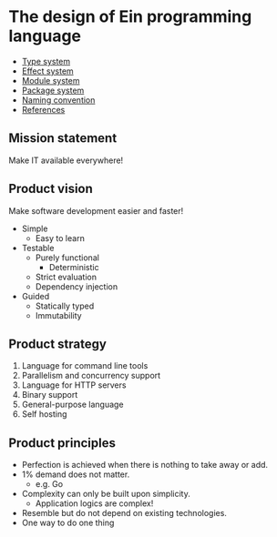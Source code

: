 # The design of Ein programming language

- [Type system](type_system.md)
- [Effect system](effect_system.md)
- [Module system](module_system.md)
- [Package system](package_system.md)
- [Naming convention](naming_convention.md)
- [References](references.md)

## Mission statement

Make IT available everywhere!

## Product vision

Make software development easier and faster!

- Simple
  - Easy to learn
- Testable
  - Purely functional
    - Deterministic
  - Strict evaluation
  - Dependency injection
- Guided
  - Statically typed
  - Immutability

## Product strategy

1. Language for command line tools
1. Parallelism and concurrency support
1. Language for HTTP servers
1. Binary support
1. General-purpose language
1. Self hosting

## Product principles

- Perfection is achieved when there is nothing to take away or add.
- 1% demand does not matter.
  - e.g. Go
- Complexity can only be built upon simplicity.
  - Application logics are complex!
- Resemble but do not depend on existing technologies.
- One way to do one thing
